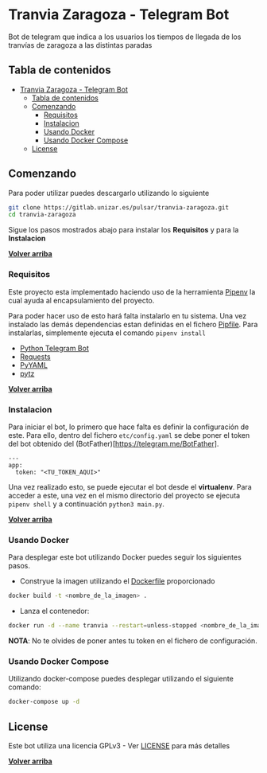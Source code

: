 # Tranvia Zaragoza - Telegram Bot

Bot de telegram que indica a los usuarios los tiempos de llegada de los tranvías
de zaragoza a las distintas paradas

## Tabla de contenidos

- [Tranvia Zaragoza - Telegram Bot](#tranvia-zaragoza---telegram-bot)
    - [Tabla de contenidos](#tabla-de-contenidos)
    - [Comenzando](#comenzando)
        - [Requisitos](#requisitos)
        - [Instalacion](#instalacion)
        - [Usando Docker](#usando-docker)
        - [Usando Docker Compose](#usando-docker-compose)
    - [License](#license)

## Comenzando

Para poder utilizar puedes descargarlo utilizando lo siguiente

```sh
git clone https://gitlab.unizar.es/pulsar/tranvia-zaragoza.git
cd tranvia-zaragoza
```

Sigue los pasos mostrados abajo para instalar los **Requisitos** y para la **Instalacion**

**[Volver arriba](#tabla-de-contenidos)**

### Requisitos

Este proyecto esta implementado haciendo uso de la herramienta
[Pipenv](https://docs.pipenv.org/) la cual ayuda al encapsulamiento del proyecto.

Para poder hacer uso de esto hará falta instalarlo en tu sistema. Una vez instalado
las demás dependencias estan definidas en el fichero [Pipfile](Pipfile). Para
instalarlas, simplemente ejecuta el comando `pipenv install`

- [Python Telegram Bot](https://github.com/python-telegram-bot/python-telegram-bot)
- [Requests](http://docs.python-requests.org/en/master/)
- [PyYAML](http://pyyaml.org/wiki/PyYAMLDocumentation)
- [pytz](http://pytz.sourceforge.net/)

**[Volver arriba](#tabla-de-contenidos)**

### Instalacion

Para iniciar el bot, lo primero que hace falta es definir la configuración
de este. Para ello, dentro del fichero `etc/config.yaml` se debe poner el token 
del bot obtenido del (BotFather)[https://telegram.me/BotFather].

```
---
app:
  token: "<TU_TOKEN_AQUI>"
```

Una vez realizado esto, se puede ejecutar el bot desde el **virtualenv**.
Para acceder a este, una vez en el mismo directorio del proyecto se ejecuta
`pipenv shell` y a continuación `python3 main.py`.

**[Volver arriba](#tabla-de-contenidos)**

### Usando Docker

Para desplegar este bot utilizando Docker puedes seguir los siguientes pasos.

- Constryue la imagen utilizando el [Dockerfile](Dockerfile) proporcionado

```sh
docker build -t <nombre_de_la_imagen> .
```

- Lanza el contenedor:
 
```sh
docker run -d --name tranvia --restart=unless-stopped <nombre_de_la_imagen>
```

**NOTA**: No te olvides de poner antes tu token en el fichero de configuración.

### Usando Docker Compose

Utilizando docker-compose puedes desplegar utilizando el siguiente comando:

```sh
docker-compose up -d
```

## License

Este bot utiliza una licencia GPLv3 - Ver [LICENSE](LICENSE) para más detalles

**[Volver arriba](#tabla-de-contenidos)**